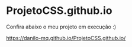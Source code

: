 # ProjetoCSS.github.io

Confira abaixo o meu projeto em execução :)

https://danilo-mq.github.io/ProjetoCSS.github.io/
 
